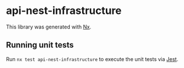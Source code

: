 # api-nest-infrastructure

This library was generated with [Nx](https://nx.dev).

## Running unit tests

Run `nx test api-nest-infrastructure` to execute the unit tests via [Jest](https://jestjs.io).

